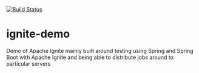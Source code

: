 [![Build Status](https://travis-ci.org/cmercer/ignite-demo.svg?branch=master)](https://travis-ci.org/cmercer/ignite-demo)
# ignite-demo
Demo of Apache Ignite mainly built around testing using Spring and Spring Boot with Apache Ignite and being able to distribute jobs around to particular servers
